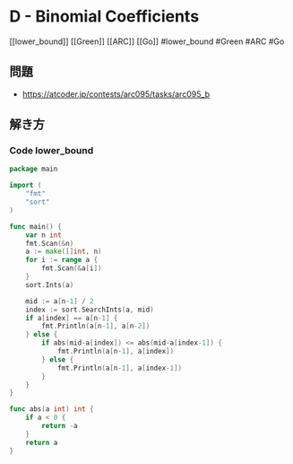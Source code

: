 # D - Binomial Coefficients
[[lower_bound]] [[Green]] [[ARC]] [[Go]]
#lower_bound #Green #ARC #Go 

## 問題
- https://atcoder.jp/contests/arc095/tasks/arc095_b

## 解き方
### Code lower_bound
```go
package main

import (
	"fmt"
	"sort"
)

func main() {
	var n int
	fmt.Scan(&n)
	a := make([]int, n)
	for i := range a {
		fmt.Scan(&a[i])
	}
	sort.Ints(a)

	mid := a[n-1] / 2
	index := sort.SearchInts(a, mid)
	if a[index] == a[n-1] {
		fmt.Println(a[n-1], a[n-2])
	} else {
		if abs(mid-a[index]) <= abs(mid-a[index-1]) {
			fmt.Println(a[n-1], a[index])
		} else {
			fmt.Println(a[n-1], a[index-1])
		}
	}
}

func abs(a int) int {
	if a < 0 {
		return -a
	}
	return a
}
```
